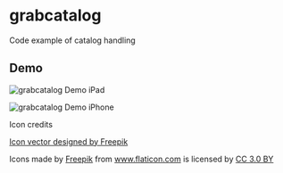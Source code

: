 # grabcatalog

Code example of catalog handling

## Demo

![grabcatalog Demo iPad](https://dl.dropboxusercontent.com/u/15652960/github/Grability-iPad.gif)

![grabcatalog Demo iPhone](https://dl.dropboxusercontent.com/u/15652960/github/Grability-iPhone-landscape.gif)

Icon credits

<a href="http://www.freepik.com/free-photos-vectors/icon">Icon vector designed by Freepik</a>

Icons made by <a href="http://www.freepik.com" title="Freepik">Freepik</a> from <a href="http://www.flaticon.com" title="Flaticon">www.flaticon.com</a> is licensed by <a href="http://creativecommons.org/licenses/by/3.0/" title="Creative Commons BY 3.0" target="_blank"> CC 3.0 BY</a></div>
